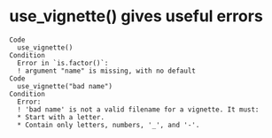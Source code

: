 # use_vignette() gives useful errors

    Code
      use_vignette()
    Condition
      Error in `is.factor()`:
      ! argument "name" is missing, with no default
    Code
      use_vignette("bad name")
    Condition
      Error:
      ! 'bad name' is not a valid filename for a vignette. It must:
      * Start with a letter.
      * Contain only letters, numbers, '_', and '-'.

